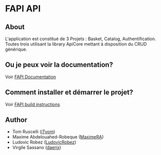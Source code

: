 # FAPI API

## About

L'application est constitué de 3 Projets : Basket, Catalog, Authentification.
Toutes trois utilisant la library ApiCore mettant à disposition du CRUD générique.

## Ou je peux voir la documentation?
Voir [FAPI Documentation](https://github.com/daerix/FAPI/wiki)

## Comment installer et démarrer le projet?
Voir [FAPI build instructions](https://github.com/daerix/FAPI/wiki/1.-Installation)

## Author
* Tom Ruscelli ([iTyom](https://github.com/iTyom))
* Maxime Abdelouahed-Robeque ([MaximeRA](https://github.com/MaximeRA))
* Ludovic Robez ([LudovicRobez](https://github.com/LudovicRobez))
* Virgile Sassano ([daerix](https://github.com/daerix))
